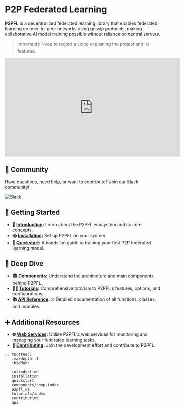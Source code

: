 # P2P Federated Learning

**P2PFL** is a decentralized federated learning library that enables federated learning on peer-to-peer networks using gossip protocols, making collaborative AI model training possible without reliance on central servers.

> Important❗️: Need to record a video explaining the project and its features.

<iframe width="560" height="315" src="https://www.youtube.com/embed/m_hR0WdEGZ0?si=JzbYjn_AsIBJn7js" title="YouTube video player" frameborder="0" allow="accelerometer; autoplay; clipboard-write; encrypted-media; gyroscope; picture-in-picture; web-share" referrerpolicy="strict-origin-when-cross-origin" allowfullscreen style="display: block; margin: 0 auto;"></iframe>

## 🤗 Community

Have questions, need help, or want to contribute? Join our Slack community!

[![Slack](https://img.shields.io/badge/Chat-Slack-4B0082)](https://join.slack.com/t/p2pfl/shared_invite/zt-2lbqvfeqt-FkutD1LCZ86yK5tP3Duztw)

## 🏁 Getting Started

- **📘 [Introduction](introduction.md):** Learn about the P2PFL ecosystem and its core concepts.
- **📥 [Installation](installation.md):** Set up P2PFL on your system.
- **🚀 [Quickstart](quickstart.md):** A hands-on guide to training your first P2P federated learning model.

## 🤿 Deep Dive

- **🏛️ [Components](components/comp-index.md):** Understand the architecture and main components behind P2PFL.
- **👨‍🏫 [Tutorials](tutorials/index.md):** Comprehensive tutorials to P2PFL's features, options, and configurations.
- **📚 [API Reference](api):** 🤓 Detailed documentation of all functions, classes, and modules.

## ➕ Additional Resources

- **🌐 [Web Services](p2pfl_ws.md):** Utilize P2PFL's web services for monitoring and managing your federated learning tasks.
- **👫 [Contributing](contributing.md):** Join the development effort and contribute to P2PFL.

```{eval-rst}
.. toctree::
   :maxdepth: 1
   :hidden:

   introduction
   installation
   quickstart
   components/comp-index
   p2pfl_ws
   tutorials/index
   contributing
   api
```

